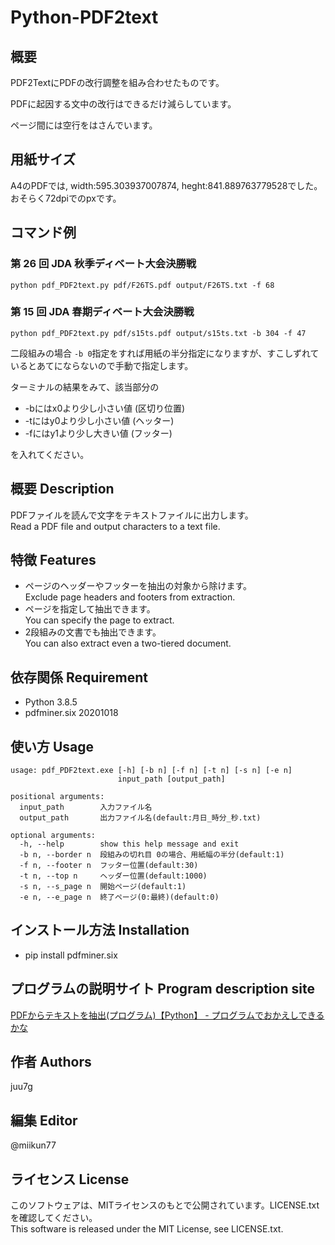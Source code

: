 # Python-PDF2text

## 概要

PDF2TextにPDFの改行調整を組み合わせたものです。

PDFに起因する文中の改行はできるだけ減らしています。

ページ間には空行をはさんでいます。

## 用紙サイズ

A4のPDFでは, width:595.303937007874, heght:841.889763779528でした。
おそらく72dpiでのpxです。

## コマンド例

### 第 26 回 JDA 秋季ディベート大会決勝戦

`python pdf_PDF2text.py pdf/F26TS.pdf output/F26TS.txt -f 68`

### 第 15 回 JDA 春期ディベート大会決勝戦

`python pdf_PDF2text.py pdf/s15ts.pdf output/s15ts.txt -b 304 -f 47`

二段組みの場合 `-b 0`指定をすれば用紙の半分指定になりますが、すこしずれているとあてにならないので手動で指定します。

ターミナルの結果をみて、該当部分の

- -bにはx0より少し小さい値 (区切り位置)
- -tにはy0より少し小さい値 (ヘッター)
- -fにはy1より少し大きい値 (フッター)

を入れてください。

## 概要 Description

PDFファイルを読んで文字をテキストファイルに出力します。  
Read a PDF file and output characters to a text file.  

## 特徴 Features

- ページのヘッダーやフッターを抽出の対象から除けます。  
 Exclude page headers and footers from extraction.  
- ページを指定して抽出できます。  
You can specify the page to extract.  
- 2段組みの文書でも抽出できます。  
You can also extract even a two-tiered document.  

## 依存関係 Requirement

- Python 3.8.5
- pdfminer.six 20201018

## 使い方 Usage

```dosbatch
usage: pdf_PDF2text.exe [-h] [-b n] [-f n] [-t n] [-s n] [-e n]
                        input_path [output_path]

positional arguments:
  input_path        入力ファイル名
  output_path       出力ファイル名(default:月日_時分_秒.txt)

optional arguments:
  -h, --help        show this help message and exit
  -b n, --border n  段組みの切れ目 0の場合、用紙幅の半分(default:1)
  -f n, --footer n  フッター位置(default:30)
  -t n, --top n     ヘッダー位置(default:1000)
  -s n, --s_page n  開始ページ(default:1)
  -e n, --e_page n  終了ページ(0:最終)(default:0)
```

## インストール方法 Installation

- pip install pdfminer.six

## プログラムの説明サイト Program description site

[PDFからテキストを抽出(プログラム)【Python】 - プログラムでおかえしできるかな](https://juu7g.hatenablog.com/entry/Python/PDF/program)  

## 作者 Authors

juu7g

## 編集 Editor

@miikun77

## ライセンス License

このソフトウェアは、MITライセンスのもとで公開されています。LICENSE.txtを確認してください。  
This software is released under the MIT License, see LICENSE.txt.
